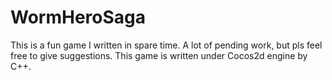 # WormHeroSaga

This is a fun game I written in spare time. A lot of pending work, but pls feel free to give suggestions.
This game is written under Cocos2d engine by C++.

